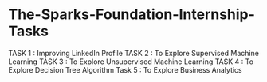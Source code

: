 # The-Sparks-Foundation-Internship-Tasks
TASK 1 : Improving LinkedIn Profile
TASK 2 : To Explore Supervised Machine Learning
TASK 3 : To Explore Unsupervised Machine Learning
TASK 4 : To Explore Decision Tree Algorithm
Task 5 : To Explore Business Analytics
